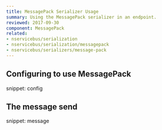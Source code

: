 ```yaml
---
title: MessagePack Serializer Usage
summary: Using the MessagePack serializer in an endpoint.
reviewed: 2017-09-30
component: MessagePack
related:
- nservicebus/serialization
- nservicebus/serialization/messagepack
- nservicebus/serializers/message-pack
---
```



## Configuring to use MessagePack

snippet: config


## The message send

snippet: message
